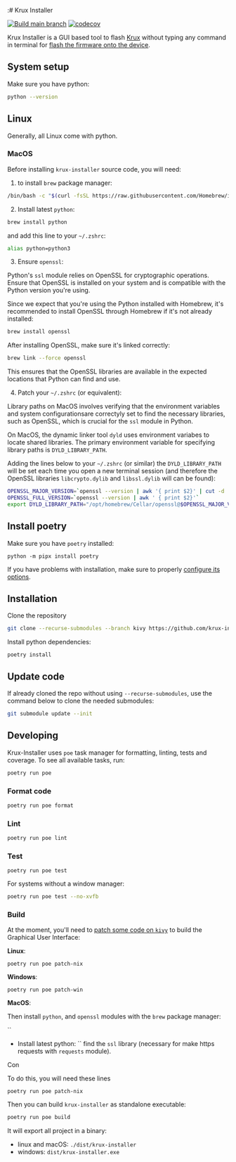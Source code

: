 :# Krux Installer

[![Build main branch](https://github.com/selfcustody/krux-installer/actions/workflows/build.yml/badge.svg?branch=main)](https://github.com/selfcustody/krux-installer/actions/workflows/build.yml) [![codecov](https://codecov.io/gh/qlrd/krux-installer/tree/kivy/graph/badge.svg?token=KD41H20MYS)](https://codecov.io/gh/qlrd/krux-installer)

Krux Installer is a GUI based tool to flash [Krux](https://github.com/selfcustody/krux)
without typing any command in terminal for [flash the firmware onto the device](https://selfcustody.github.io/krux/getting-started/installing/#flash-the-firmware-onto-the-device).

## System setup

Make sure you have python:

```bash
python --version
```
## Linux

Generally, all Linux come with python.

### MacOS

Before installing `krux-installer` source code, you will need:

1. to install `brew` package manager:

```bash
/bin/bash -c "$(curl -fsSL https://raw.githubusercontent.com/Homebrew/install/HEAD/install.sh)"
```

2. Install latest `python`:

```bash
brew install python
```

and add this line to your `~/.zshrc`:

```bash
alias python=python3
```

3. Ensure `openssl`:

Python's `ssl` module relies on OpenSSL for cryptographic operations. Ensure that OpenSSL
is installed on your system and is compatible with the Python version you're using.

Since we expect that you're using the Python installed with Homebrew, it's recommended to
install OpenSSL through Homebrew if it's not already installed:

```bash
brew install openssl
```

After installing OpenSSL, make sure it's linked correctly:

```bash
brew link --force openssl
```

This ensures that the OpenSSL libraries are available in the expected
locations that Python can find and use.

4. Patch your `~/.zshrc` (or equivalent):

Library paths on MacOS involves verifying that the environment variables and system
configurationsare correctyly set to find the necessary libraries, such as OpenSSL,
which is crucial for the `ssl` module in Python.

On MacOS, the dynamic linker tool `dyld` uses environment variabes to locate shared
libraries. The primary environment variable for specifying library paths is `DYLD_LIBRARY_PATH`.

Adding the lines below to your `~/.zshrc` (or similar) the `DYLD_LIBRARY_PATH` will be set
each time you open a new terminal session (and therefore the OpenSSL libraries
`libcrypto.dylib` and `libssl.dylib` will can be found):

```bash
OPENSSL_MAJOR_VERSION=`openssl --version | awk '{ print $2}' | cut -d . -f1`
OPENSSL_FULL_VERSION=`openssl --version | awk ' { print $2}'`
export DYLD_LIBRARY_PATH="/opt/homebrew/Cellar/openssl@$OPENSSL_MAJOR_VERSION/$OPENSSL_FULL_VERSION/lib:$DYLD_LIBRARY_PATH"
```

## Install poetry

Make sure you have `poetry` installed:

```b̀ash
python -m pipx install poetry
````

If you have problems with installation, make sure to
properly [configure its options](https://pipx.pypa.io/latest/installation/#installation-options).

## Installation

Clone the repository
```bash
git clone --recurse-submodules --branch kivy https://github.com/krux-installer.git
```

Install python dependencies:

```b̀ash
poetry install
```

## Update code

If already cloned the repo without using `--recurse-submodules`,
use the command below to clone the needed submodules:

```bash
git submodule update --init
```

## Developing

Krux-Installer uses `poe` task manager for formatting, linting,
tests and coverage. To see all available tasks, run:

```bash
poetry run poe
```

### Format code

```bash
poetry run poe format
```

### Lint

```bash
poetry run poe lint
```

### Test

```
poetry run poe test
```

For systems without a window manager:

```bash
poetry run poe test --no-xvfb
```

### Build

At the moment, you'll need to [patch some code on `kivy`](https://github.com/kivy/kivy/issues/8653#issuecomment-2028509695)
to build the Graphical User Interface:

**Linux**:

```
poetry run poe patch-nix
```

**Windows**:

```
poetry run poe patch-win
```

**MacOS**:


Then install  `python`, and `openssl`
modules with the `brew` package manager:

``
- Install latest python: ``
find the `ssl` library (necessary for make https requests with `requests` module).

Con


To do this, you will need these lines 

```
poetry run poe patch-nix
```

Then you can build `krux-installer` as standalone executable:

```bash
poetry run poe build
```

It will export all project in a binary:

- linux and macOS: `./dist/krux-installer`
- windows: `dist/krux-installer.exe`
